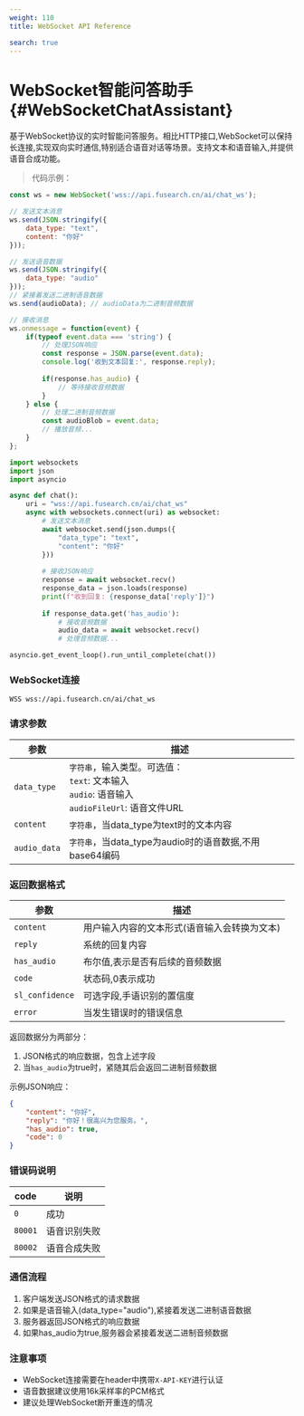```yaml
---
weight: 110
title: WebSocket API Reference

search: true
---
```


# WebSocket智能问答助手 {#WebSocketChatAssistant}

基于WebSocket协议的实时智能问答服务。相比HTTP接口,WebSocket可以保持长连接,实现双向实时通信,特别适合语音对话等场景。支持文本和语音输入,并提供语音合成功能。

> 代码示例：

```javascript
const ws = new WebSocket('wss://api.fusearch.cn/ai/chat_ws');

// 发送文本消息
ws.send(JSON.stringify({
    data_type: "text",
    content: "你好"
}));

// 发送语音数据
ws.send(JSON.stringify({
    data_type: "audio"
}));
// 紧接着发送二进制语音数据
ws.send(audioData); // audioData为二进制音频数据

// 接收消息
ws.onmessage = function(event) {
    if(typeof event.data === 'string') {
        // 处理JSON响应
        const response = JSON.parse(event.data);
        console.log('收到文本回复:', response.reply);
        
        if(response.has_audio) {
            // 等待接收音频数据
        }
    } else {
        // 处理二进制音频数据
        const audioBlob = event.data;
        // 播放音频...
    }
};
```

```python
import websockets
import json
import asyncio

async def chat():
    uri = "wss://api.fusearch.cn/ai/chat_ws"
    async with websockets.connect(uri) as websocket:
        # 发送文本消息
        await websocket.send(json.dumps({
            "data_type": "text",
            "content": "你好"
        }))
        
        # 接收JSON响应
        response = await websocket.recv()
        response_data = json.loads(response)
        print(f"收到回复: {response_data['reply']}")
        
        if response_data.get('has_audio'):
            # 接收音频数据
            audio_data = await websocket.recv()
            # 处理音频数据...

asyncio.get_event_loop().run_until_complete(chat())
```

### WebSocket连接

`WSS wss://api.fusearch.cn/ai/chat_ws`

### 请求参数

| 参数           | 描述                                                         |
|----------------|--------------------------------------------------------------|
| `data_type`    | `字符串`，输入类型。可选值：<br>`text`: 文本输入<br>`audio`: 语音输入<br>`audioFileUrl`: 语音文件URL |
| `content`      | `字符串`，当data_type为text时的文本内容 |
| `audio_data`   | `字符串`，当data_type为audio时的语音数据,不用base64编码 |

### 返回数据格式

参数 | 描述
--------- | -------
`content` | 用户输入内容的文本形式(语音输入会转换为文本)
`reply` | 系统的回复内容
`has_audio` | 布尔值,表示是否有后续的音频数据
`code` | 状态码,0表示成功
`sl_confidence` | 可选字段,手语识别的置信度
`error` | 当发生错误时的错误信息

返回数据分为两部分：
1. JSON格式的响应数据，包含上述字段
2. 当`has_audio`为true时，紧随其后会返回二进制音频数据

示例JSON响应：
```json
{
    "content": "你好",
    "reply": "你好！很高兴为您服务。",
    "has_audio": true,
    "code": 0
}
```

### 错误码说明

code | 说明
--------- | -------
`0` | 成功
`80001` | 语音识别失败
`80002` | 语音合成失败

### 通信流程

1. 客户端发送JSON格式的请求数据
2. 如果是语音输入(data_type="audio"),紧接着发送二进制语音数据
3. 服务器返回JSON格式的响应数据
4. 如果has_audio为true,服务器会紧接着发送二进制音频数据

### 注意事项

- WebSocket连接需要在header中携带`X-API-KEY`进行认证
- 语音数据建议使用16k采样率的PCM格式
- 建议处理WebSocket断开重连的情况

